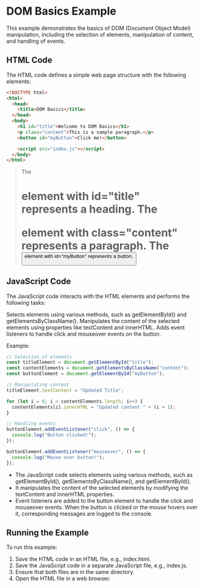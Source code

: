 # DOM Basics Example

This example demonstrates the basics of DOM (Document Object Model) manipulation, including the selection of elements, manipulation of content, and handling of events.

## HTML Code

The HTML code defines a simple web page structure with the following elements:

```html
<!DOCTYPE html>
<html>
  <head>
    <title>DOM Basics</title>
  </head>
  <body>
    <h1 id="title">Welcome to DOM Basics</h1>
    <p class="content">This is a sample paragraph.</p>
    <button id="myButton">Click me!</button>

    <script src="index.js"></script>
  </body>
</html>
```

> The <h1> element with id="title" represents a heading.
> The <p> element with class="content" represents a paragraph.
> The <button> element with id="myButton" represents a button.

## JavaScript Code

The JavaScript code interacts with the HTML elements and performs the following tasks:

Selects elements using various methods, such as getElementById() and getElementsByClassName().
Manipulates the content of the selected elements using properties like textContent and innerHTML.
Adds event listeners to handle click and mouseover events on the button.

Example:

```javascript
// Selection of elements
const titleElement = document.getElementById("title");
const contentElements = document.getElementsByClassName("content");
const buttonElement = document.getElementById("myButton");

// Manipulating content
titleElement.textContent = "Updated Title";

for (let i = 0; i < contentElements.length; i++) {
  contentElements[i].innerHTML = "Updated content " + (i + 1);
}

// Handling events
buttonElement.addEventListener("click", () => {
  console.log("Button clicked!");
});

buttonElement.addEventListener("mouseover", () => {
  console.log("Mouse over button!");
});
```

- The JavaScript code selects elements using various methods, such as getElementById(), getElementsByClassName(), and getElementById().
- It manipulates the content of the selected elements by modifying the textContent and innerHTML properties.
- Event listeners are added to the button element to handle the click and mouseover events. When the button is clicked or the mouse hovers over it, corresponding messages are logged to the console.

## Running the Example

To run this example:

1. Save the HTML code in an HTML file, e.g., index.html.
2. Save the JavaScript code in a separate JavaScript file, e.g., index.js.
3. Ensure that both files are in the same directory.
4. Open the HTML file in a web browser.
